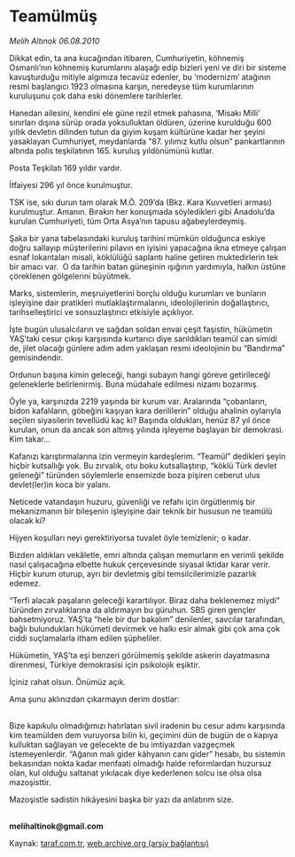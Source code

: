 # Teamülmüş

*Melih Altınok 06.08.2010*

<div class="yazi"><p>Dikkat edin, ta ana kucağından itibaren, Cumhuriyetin, köhnemiş Osmanlı’nın köhnemiş kurumlarını alaşağı edip bizleri yeni ve diri bir sisteme kavuşturduğu mitiyle algımıza tecavüz edenler, bu ‘modernizm’ atağının resmi başlangıcı 1923 olmasına karşın, neredeyse tüm kurumlarının kuruluşunu çok daha eski dönemlere tarihlerler.</p>
<p>Hanedan ailesini, kendini ele güne rezil etmek pahasına, ‘Misakı Milli’ sınırları dışına sürüp orada yoksulluktan öldüren, üzerine kurulduğu 600 yıllık devletin dilinden tutun da giyim kuşam kültürüne kadar her şeyini yasaklayan Cumhuriyet, meydanlarda “87. yılımız kutlu olsun” pankartlarının altında polis teşkilatının 165. kuruluş yıldönümünü kutlar. </p>
<p>Posta Teşkilatı 169 yıldır vardır. </p>
<p>İtfaiyesi 296 yıl önce kurulmuştur. </p>
<p>TSK ise, sıkı durun tam olarak M.Ö. 209’da (Bkz. Kara Kuvvetleri arması) kurulmuştur. Amanın. Bırakın her konuşmada söyledikleri gibi Anadolu’da kurulan Cumhuriyeti, tüm Orta Asya’nın tapusu ağabeylerdeymiş.</p>
<p>Şaka bir yana tabelasındaki kuruluş tarihini mümkün olduğunca eskiye doğru sallayıp müşterilerini pilavın en iyisini yapacağına ikna etmeye çalışan esnaf lokantaları misali, köklülüğü saplantı haline getiren muktedirlerin tek bir amacı var.  O da tarihin batan güneşinin ışığının yardımıyla, halkın üstüne çöreklenen gölgelerini büyütmek.  </p>
<p>Marks, sistemlerin, meşruiyetlerini borçlu olduğu kurumları ve bunların işleyişine dair pratikleri mutlaklaştırmalarını, ideolojilerinin doğallaştırıcı, tarihselleştirici ve sonsuzlaştırıcı etkisiyle açıklıyor.</p>
<p>İşte bugün ulusalcıların ve sağdan soldan envai çeşit faşistin, hükümetin YAŞ’taki cesur çıkışı karşısında kurtarıcı diye sarıldıkları teamül can simidi de, jilet olacağı günlere adım adım yaklaşan resmi ideolojinin bu “Bandırma” gemisindendir.  </p>
<p>Ordunun başına kimin geleceği, hangi subayın hangi göreve getirileceği geleneklerle belirlenirmiş. Buna müdahale edilmesi nizamı bozarmış. </p>
<p>Öyle ya, karşınızda 2219 yaşında bir kurum var. Aralarında “çobanların, bidon kafalıların, göbeğini kaşıyan kara derililerin” olduğu ahalinin oylarıyla seçilen siyasilerin tevellüdü kaç ki? Başında oldukları, henüz 87 yıl önce kurulan, onun da ancak son altmış yılında işleyeme başlayan bir demokrasi. Kim takar…</p>
<p>Kafanızı karıştırmalarına izin vermeyin kardeşlerim. “Teamül” dedikleri şeyin hiçbir kutsallığı yok. Bu zırvalık, otu boku kutsallaştırıp, “köklü Türk devlet geleneği” türünden söylemlerle ensemizde boza pişiren ceberut ulus devlet(ler)in koca bir yalanı. </p>
<p>Neticede vatandaşın huzuru, güvenliği ve refahı için örgütlenmiş bir mekanizmanın bir bileşenin işleyişine dair teknik bir hususun ne teamülü olacak ki? </p>
<p>Hijyen koşulları neyi gerektiriyorsa tuvalet öyle temizlenir; o kadar.</p>
<p>Bizden aldıkları vekâletle, emri altında çalışan memurların en verimli şekilde nasıl çalışacağına elbette hukuk çerçevesinde siyasal iktidar karar verir. Hiçbir kurum oturup, ayrı bir devletmiş gibi temsilcilerimizle pazarlık edemez.</p>
<p>“Terfi alacak paşaların geleceği karartılıyor. Biraz daha beklenemez miydi” türünden zırvalıklarına da aldırmayın bu güruhun. SBS giren gençler bahsetmiyoruz. YAŞ’ta “hele bir dur bakalım” denilenler, savcılar tarafından, bağlı bulundukları hükümeti devirmek ve halkı esir almak gibi çok ama çok ciddi suçlamalarla itham edilen şüpheliler. </p>
<p>Hükümetin, YAŞ’ta eşi benzeri görülmemiş şekilde askerin dayatmasına direnmesi, Türkiye demokrasisi için psikolojik eşiktir.</p>
<p>İçiniz rahat olsun. Önümüz açık. </p>
<p>Ama şunu aklınızdan çıkarmayın derim dostlar:</p>
<p>          <br/>Bize kapıkulu olmadığımızı hatırlatan sivil iradenin bu cesur adımı karşısında kim teamülden dem vuruyorsa bilin ki, geçimini dün de bugün de o kapıya kulluktan sağlayan ve gelecekte de bu imtiyazdan vazgeçmek istemeyenlerdir. “Ağanın malı gider kâhyanın canı gider” hesabı, bu sistemin bekasından nokta kadar menfaati olmadığı halde reformlardan huzursuz olan, kul olduğu saltanat yıkılacak diye kederlenen solcu ise olsa olsa mazoşisttir.</p>
<p>Mazoşistle sadistin hikâyesini başka bir yazı da anlatırım size.</p>
<p><b><br/>melihaltinok@gmail.com</b></p>
</div>

Kaynak: [taraf.com.tr](http://www.taraf.com.tr:80/melih-altinok/makale-teamulmus.htm), [web.archive.org (arşiv bağlantısı)](http://web.archive.org/web/20100817192910/http://www.taraf.com.tr:80/melih-altinok/makale-teamulmus.htm)
